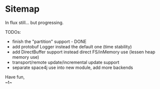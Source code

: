 Sitemap
=======

In flux still... but progressing.

TODOs:

 * finish the "partition" support - DONE
 * add protobuf Logger instead the default one (time stability)
 * add DirectBuffer support instead direct FS/inMemory use (lessen heap memory use)
 * transport/remote update/incremental update support
 * separate space4j use into new module, add more backends

Have fun,  
~t~